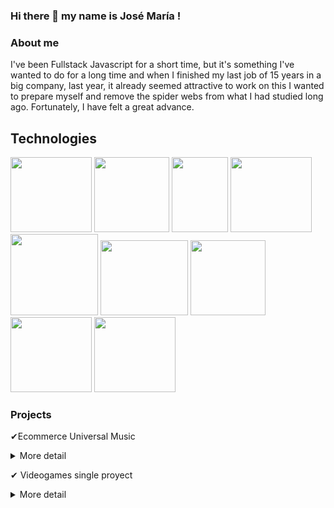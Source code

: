 ### Hi there 👋 my name is José María !

### About me
I've been Fullstack Javascript for a short time, but it's something I've wanted to do for a long time and when I finished my last job of 15 years in a big company, last year, it already seemed attractive to work on this
  I wanted to prepare myself and remove the spider webs from what I had studied long ago. Fortunately, I have felt a great advance.



## Technologies
      
<img src="https://static.javatpoint.com/images/javascript/javascript_logo.png" width="130" height="120"/> <img src="https://encrypted-tbn0.gstatic.com/images?q=tbn:ANd9GcQpngGRjYX1ca7qAADU3K6eGLj7ShQE3L2otdzfryl_Y9Ht2QRoQKYQbsXd36XIxMbYOw0&usqp=CAU" width="120" height="120"/> <img src="https://asivaelpaisco.files.wordpress.com/2016/11/css3.png" width="90" height="120"/> <img src="https://miro.medium.com/max/384/1*To2H39eauxaeYxYMtV1afQ.png" width="130" height="120"/> <img src="https://digital55.com/wp-content/uploads/2022/01/Cuando_y_por_que_debo_usar_redux_en_mis_proyectos_frontend.jpg" width="140" height="130"/> <img src="https://fd-development.com/images/expressjs.png" width="140" height="120"/> <img src="https://images.g2crowd.com/uploads/product/image/large_detail/large_detail_f0b606abb6d19089febc9faeeba5bc05/nodejs-development-services.png" width="120" height="120"/> <img src="https://w7.pngwing.com/pngs/441/460/png-transparent-postgresql-plain-wordmark-logo-icon.png" width="130" height="120"/> <img src="https://styles.redditmedia.com/t5_2qm6k/styles/communityIcon_dhjr6guc03x51.png" width="130" height="120"/>


### Projects
✔Ecommerce Universal Music
    <details>
        <summary>More detail</summary>
    
  Proyecto en grupo realizado para el Bootcamp Henry, esta aplicacion permite ver productos musicales de alta calidad, donde el usuario podra filtrar productos           por calificacion, precio y categorias, el usuario tendra la posibilidad de agregar productos a un carrito donde solo podra realizar el pago atravez de Stripe           si se registra con un correo o bien con un usuario de google. Ademas cuenta con un panel de administracion el cual permite al admin listar todos los productos,         eliminar, editar y crear otros. Tambien podra ver todas las ordenes de compra que se hicieron, confirmarlas o cancelar.

  
  Repo Api Link:  https://github.com/Jos4ma/api-pf-ecommerce

  Repo Client Link:  https://github.com/Jos4ma/client-pf-ecommerce

  Web Link: www.web-universalmusic.app
 
  Described Video Link:  https://www.youtube.com/watch?v=S5DMwwXqmsA
  
  
  Images:
  
  <img src="https://github.com/Jos4ma/data/blob/main/1.png" width="110" height="70">-<img src="https://github.com/Jos4ma/data/blob/main/2.png" width="110" height="70">-<img src="https://github.com/Jos4ma/data/blob/main/3.png" width="110" height="70">-<img src="https://github.com/Jos4ma/data/blob/main/4.png" width="110" height="70">-<img src="https://github.com/Jos4ma/data/blob/main/5.png" width="110" height="70">-<img src="https://github.com/Jos4ma/data/blob/main/6.png" width="110" height="70">-<img src="https://github.com/Jos4ma/data/blob/main/7.png" width="110" height="70">-<img src="https://github.com/Jos4ma/data/blob/main/8.png" width="110" height="70">-<img src="https://github.com/Jos4ma/data/blob/main/9.png" width="110" height="70">
  
  
  
  Developed Tools Used:
  
        React

        Tailwindcss

        Redux

        Typescript

        NodeJs

        Express
  
        Stripe
  
        Cloudinary
  
        postgreSQL

        Sequelize

        Auth0
  
</details>


  
✔ Videogames single proyect

<details>
        <summary>More detail</summary>
  
  
Repo Link:    https://github.com/Jos4ma/PI-Videogames-main    
  
  
  Images:
  
  <img src="https://github.com/Jos4ma/data/blob/main/videogame1.png" width="110" height="70">-<img src="https://github.com/Jos4ma/data/blob/main/videogame2.png" width="110" height="70">-<img src="https://github.com/Jos4ma/data/blob/main/videogame3.png" width="110" height="70">-<img src="https://github.com/Jos4ma/data/blob/main/videogame4.png" width="110" height="70">
    </details>
  
  
  
<!--
**Jos4ma/Jos4ma** is a ✨ _special_ ✨ repository because its `README.md` (this file) appears on your GitHub profile.

Here are some ideas to get you started:

- 🔭 I’m currently working on ...
- 🌱 I’m currently learning ...
- 👯 I’m looking to collaborate on ...
- 🤔 I’m looking for help with ...
- 💬 Ask me about ...
- 📫 How to reach me: ...
- 😄 Pronouns: ...
- ⚡ Fun fact: ...
-->
